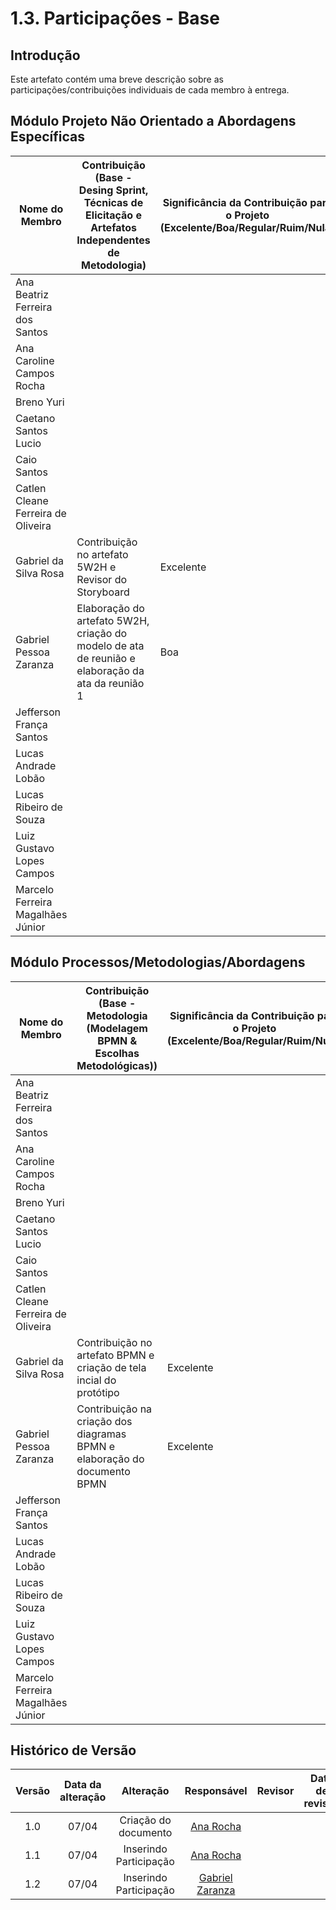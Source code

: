 # 1.3. Participações - Base

## Introdução

Este artefato contém uma breve descrição sobre as participações/contribuições individuais de cada membro à entrega. 

## Módulo Projeto Não Orientado a Abordagens Específicas
<!-- TODOS DEVEM PARTICIPAR, MOSTRANDO SEUS PONTOS DE VISTA E COMO COLABORARAM NESSA ETAPA DA ENTREGA. -->

<!-- | Fulano | 1. Participação nas Etapas da Design Sprint elaborando artefatos | Boa | -->

|Nome do Membro | Contribuição (Base - Desing Sprint, Técnicas de Elicitação e Artefatos Independentes de Metodologia) | Significância da Contribuição para o Projeto (Excelente/Boa/Regular/Ruim/Nula) |
| --- | --- | --- |
| Ana Beatriz Ferreira dos Santos  |  |  |
| Ana Caroline Campos Rocha  |  |  |
| Breno Yuri |  |  |
| Caetano Santos Lucio |  |  |
| Caio Santos |  |  |
| Catlen Cleane Ferreira de Oliveira |  |  |
| Gabriel da Silva Rosa | Contribuição no artefato 5W2H e Revisor do Storyboard | Excelente |
| Gabriel Pessoa Zaranza | Elaboração do artefato 5W2H, criação do modelo de ata de reunião e elaboração da ata da reunião 1 | Boa |
| Jefferson França Santos |  |  |
| Lucas Andrade Lobão |  |  |
| Lucas Ribeiro de Souza |  |  |
| Luiz Gustavo Lopes Campos |  |  |
| Marcelo Ferreira Magalhães Júnior |  |  |

## Módulo Processos/Metodologias/Abordagens
<!-- TODOS DEVEM PARTICIPAR, MOSTRANDO SEUS PONTOS DE VISTA E COMO COLABORARAM NESSA ETAPA DA ENTREGA. -->

<!-- | Fulano | 1. Modelagem da atividade ATIVIDADE_X. 2. Participação no subprocesso SUBPROCESSO_Y | Regular | -->

|Nome do Membro | Contribuição (Base - Metodologia (Modelagem BPMN & Escolhas Metodológicas)) | Significância da Contribuição para o Projeto (Excelente/Boa/Regular/Ruim/Nula) |
| --- | --- | --- |
| Ana Beatriz Ferreira dos Santos |  |  |
| Ana Caroline Campos Rocha |  |  |
| Breno Yuri |  |  |
| Caetano Santos Lucio |  |  |
| Caio Santos |  |  |
| Catlen Cleane Ferreira de Oliveira |  |  |
| Gabriel da Silva Rosa | Contribuição no artefato BPMN e criação de tela incial do protótipo | Excelente |
| Gabriel Pessoa Zaranza | Contribuição na criação dos diagramas BPMN e elaboração do documento BPMN | Excelente |
| Jefferson França Santos |  |  |
| Lucas Andrade Lobão |  |  |
| Lucas Ribeiro de Souza |  |  |
| Luiz Gustavo Lopes Campos |  |  |
| Marcelo Ferreira Magalhães Júnior |  |  |


##  Histórico de Versão

|  Versão  |   Data da alteração  |   Alteração  |  Responsável  |  Revisor  | Data de revisão |
| :--------: | :--------------------: | :-----------: | :--------------: | :--------: | :-----------------: |
|     1.0     |    07/04   |  Criação do documento  |  [Ana Rocha](https://www.github.com/anaaroch)   |  |  |
|     1.1     |    07/04   |  Inserindo Participação  |  [Ana Rocha](https://www.github.com/anaaroch)   |  |  |
|     1.2     |    07/04   |  Inserindo Participação  |  [Gabriel Zaranza](https://www.github.com/GZaranza)   |  |  |
